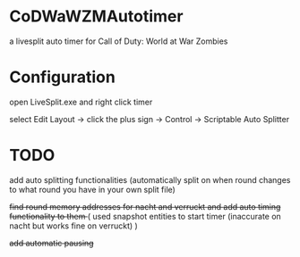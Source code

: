 # CoDWaWZMAutotimer

a livesplit auto timer for Call of Duty: World at War Zombies


# Configuration


open LiveSplit.exe and right click timer


select Edit Layout -> click the plus sign -> Control -> Scriptable Auto Splitter


# TODO

add auto splitting functionalities (automatically split on when round changes to what round you have in your own split file)


<s> find round memory addresses for nacht and verruckt and add auto timing functionality to them </s> ( used snapshot entities to start timer (inaccurate on nacht but works fine on verruckt) )

<s> add automatic pausing </s>

